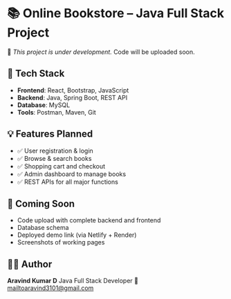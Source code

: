 # 📚 Online Bookstore – Java Full Stack Project

🚧 *This project is under development.* Code will be uploaded soon.

## 🔧 Tech Stack

- **Frontend**: React, Bootstrap, JavaScript
- **Backend**: Java, Spring Boot, REST API
- **Database**: MySQL
- **Tools**: Postman, Maven, Git

## 💡 Features Planned

- ✅ User registration & login
- ✅ Browse & search books
- ✅ Shopping cart and checkout
- ✅ Admin dashboard to manage books
- ✅ REST APIs for all major functions

## 📌 Coming Soon

- Code upload with complete backend and frontend
- Database schema
- Deployed demo link (via Netlify + Render)
- Screenshots of working pages

## 🧑‍💻 Author

**Aravind Kumar D**
Java Full Stack Developer
📧 mailtoaravind3101@gmail.com
